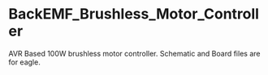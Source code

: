 # BackEMF_Brushless_Motor_Controller

AVR Based 100W brushless motor controller. Schematic and Board files are for eagle.

